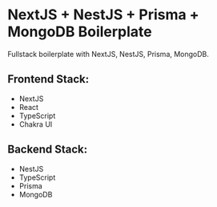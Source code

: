 # NextJS + NestJS + Prisma + MongoDB Boilerplate
Fullstack boilerplate with NextJS, NestJS, Prisma, MongoDB.

## Frontend Stack:

- NextJS
- React
- TypeScript
- Chakra UI

## Backend Stack:

- NestJS
- TypeScript
- Prisma
- MongoDB
